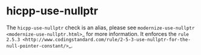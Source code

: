 hicpp-use-nullptr
=================

The `hicpp-use-nullptr` check is an alias, please see
`modernize-use-nullptr <modernize-use-nullptr.html>`\_ for more
information. It enforces the
`rule 2.5.3 <http://www.codingstandard.com/rule/2-5-3-use-nullptr-for-the-null-pointer-constant/>`\_.
